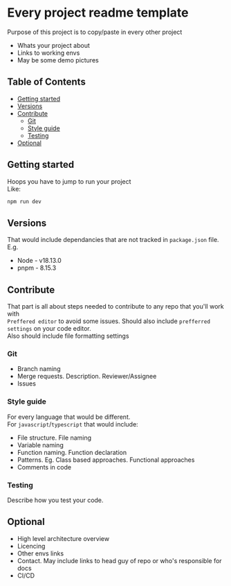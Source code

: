 # Every project readme template

Purpose of this project is to copy/paste in every other project

- Whats your project about
- Links to working envs
- May be some demo pictures

## Table of Contents

- [Getting started](#getting-started)
- [Versions](#versions)
- [Contribute](#contribute)
  - [Git](#git)
  - [Style guide](#style-guide)
  - [Testing](#testing)
- [Optional](#optional)

## Getting started

Hoops you have to jump to run your project  
Like:

```cmd
npm run dev
```

## Versions

That would include dependancies that are not tracked in `package.json` file.  
E.g.

- Node - v18.13.0
- pnpm - 8.15.3

## Contribute

That part is all about steps needed to contribute to any repo that you'll work with  
`Preffered editor` to avoid some issues. Should also include `prefferred settings` on your code editor.  
Also should include file formatting settings

### Git

- Branch naming
- Merge requests. Description. Reviewer/Assignee
- Issues

### Style guide

For every language that would be different.  
For `javascript`/`typescript` that would include:

- File structure. File naming
- Variable naming
- Function naming. Function declaration
- Patterns. Eg. Class based approaches. Functional approaches
- Comments in code

### Testing

Describe how you test your code.

## Optional

- High level architecture overview
- Licencing
- Other envs links
- Contact. May include links to head guy of repo or who's responsible for docs
- CI/CD
